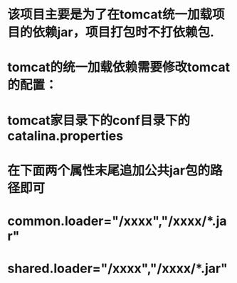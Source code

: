 # 该项目主要是为了在tomcat统一加载项目的依赖jar，项目打包时不打依赖包.
# tomcat的统一加载依赖需要修改tomcat的配置：
# tomcat家目录下的conf目录下的catalina.properties
# 在下面两个属性末尾追加公共jar包的路径即可
# common.loader="/xxxx","/xxxx/*.jar"
# shared.loader="/xxxx","/xxxx/*.jar"
